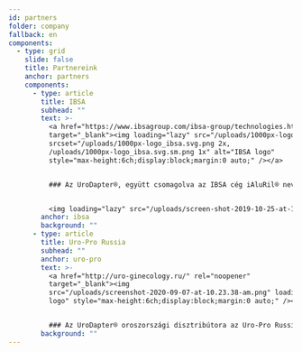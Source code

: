 ```yaml
---
id: partners
folder: company
fallback: en
components:
  - type: grid
    slide: false
    title: Partnereink
    anchor: partners
    components:
      - type: article
        title: IBSA
        subhead: ""
        text: >-
          <a href="https://www.ibsagroup.com/ibsa-group/technologies.html" rel="noopener"
          target="_blank"><img loading="lazy" src="/uploads/1000px-logo_ibsa.svg.sm.png"
          srcset="/uploads/1000px-logo_ibsa.svg.png 2x,
          /uploads/1000px-logo_ibsa.svg.sm.png 1x" alt="IBSA logo"
          style="max-height:6ch;display:block;margin:0 auto;" /></a>


          ### Az UroDapter®, együtt csomagolva az IBSA cég iAluRil® nevű készítményével, a Föld 85 országában hozzáférhető (iAluadapter néven).


          <img loading="lazy" src="/uploads/screen-shot-2019-10-25-at-11.30.43-am.png" alt="IBSA iAluadapter®" style="width:100%;display:block;margin:0 auto;" />
        anchor: ibsa
        background: ""
      - type: article
        title: Uro-Pro Russia
        subhead: ""
        anchor: uro-pro
        text: >-
          <a href="http://uro-ginecology.ru/" rel="noopener"
          target="_blank"><img
          src="/uploads/screenshot-2020-09-07-at-10.23.38-am.png" loading="lazy" alt="Uro-Pro
          logo" style="max-height:6ch;display:block;margin:0 auto;" /></a>


          ### Az UroDapter® oroszországi disztribútora az Uro-Pro Russia
        background: ""
---
```


